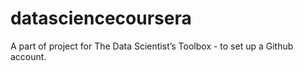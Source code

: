 # datasciencecoursera
A part of project for The Data Scientist’s Toolbox - to set up a Github account. 
